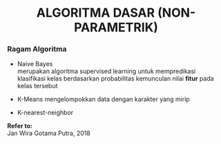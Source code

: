 <h1 align="center">
	<br>
	ALGORITMA DASAR (NON-PARAMETRIK)
	<br>
</h1>  
  
### Ragam Algoritma 
  
- Naive Bayes  
  merupakan algoritma supervised learning untuk mempredikasi klasifikasi kelas berdasarkan probabilitas kemunculan nilai **fitur** pada kelas tersebut 
  
- K-Means
  mengelompokkan data dengan karakter yang mirip  
    
- K-nearest-neighbor


  



**Refer to:**  
Jan Wira Gotama Putra, 2018